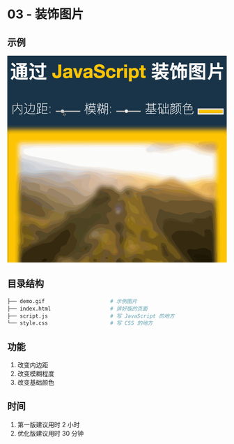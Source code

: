 # 03 - 装饰图片

## 示例
![图片示例](demo.gif)

## 目录结构
``` bash
├── demo.gif                     # 示例图片
├── index.html                   # 排好版的页面
├── script.js                    # 写 JavaScript 的地方
└── style.css                    # 写 CSS 的地方
```

## 功能
1. 改变内边距
2. 改变模糊程度
3. 改变基础颜色

## 时间
1. 第一版建议用时 2  小时
2. 优化版建议用时 30 分钟
